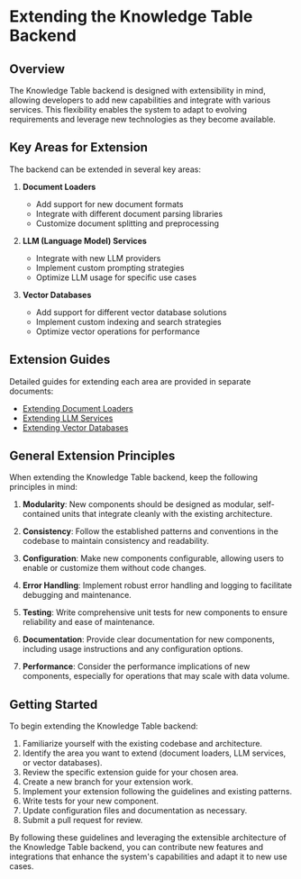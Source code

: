 # Extending the Knowledge Table Backend

## Overview

The Knowledge Table backend is designed with extensibility in mind, allowing developers to add new capabilities and integrate with various services. This flexibility enables the system to adapt to evolving requirements and leverage new technologies as they become available.

## Key Areas for Extension

The backend can be extended in several key areas:

1. **Document Loaders**
   - Add support for new document formats
   - Integrate with different document parsing libraries
   - Customize document splitting and preprocessing

2. **LLM (Language Model) Services**
   - Integrate with new LLM providers
   - Implement custom prompting strategies
   - Optimize LLM usage for specific use cases

3. **Vector Databases**
   - Add support for different vector database solutions
   - Implement custom indexing and search strategies
   - Optimize vector operations for performance

## Extension Guides

Detailed guides for extending each area are provided in separate documents:

- [Extending Document Loaders](document_loaders.md)
- [Extending LLM Services](llm_services.md)
- [Extending Vector Databases](vector_databases.md)

## General Extension Principles

When extending the Knowledge Table backend, keep the following principles in mind:

1. **Modularity**: New components should be designed as modular, self-contained units that integrate cleanly with the existing architecture.

2. **Consistency**: Follow the established patterns and conventions in the codebase to maintain consistency and readability.

3. **Configuration**: Make new components configurable, allowing users to enable or customize them without code changes.

4. **Error Handling**: Implement robust error handling and logging to facilitate debugging and maintenance.

5. **Testing**: Write comprehensive unit tests for new components to ensure reliability and ease of maintenance.

6. **Documentation**: Provide clear documentation for new components, including usage instructions and any configuration options.

7. **Performance**: Consider the performance implications of new components, especially for operations that may scale with data volume.

## Getting Started

To begin extending the Knowledge Table backend:

1. Familiarize yourself with the existing codebase and architecture.
2. Identify the area you want to extend (document loaders, LLM services, or vector databases).
3. Review the specific extension guide for your chosen area.
4. Create a new branch for your extension work.
5. Implement your extension following the guidelines and existing patterns.
6. Write tests for your new component.
7. Update configuration files and documentation as necessary.
8. Submit a pull request for review.

By following these guidelines and leveraging the extensible architecture of the Knowledge Table backend, you can contribute new features and integrations that enhance the system's capabilities and adapt it to new use cases.